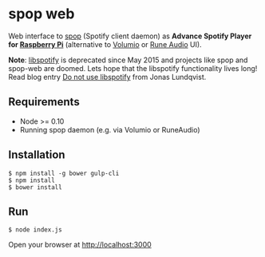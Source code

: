 # spop web

Web interface to [spop](https://github.com/Schnouki/spop) (Spotify client daemon) as
**Advance Spotify Player for [Raspberry Pi](https://www.raspberrypi.org)** (alternative
to [Volumio](https://volumio.org) or [Rune Audio](http://www.runeaudio.com) UI).

**Note**: [libspotify](https://developer.spotify.com/technologies/libspotify) is
deprecated since May 2015 and projects like spop and spop-web are doomed. Lets
hope that the libspotify functionality lives long! Read blog entry
[Do not use libspotify](https://jonaslundqvist.net/2015/05/06/do-not-use-libspotify/)
from Jonas Lundqvist.

## Requirements

* Node >= 0.10
* Running spop daemon (e.g. via Volumio or RuneAudio)

## Installation

    $ npm install -g bower gulp-cli
    $ npm install
    $ bower install

## Run

    $ node index.js

Open your browser at [http://localhost:3000](http://localhost:3000)
